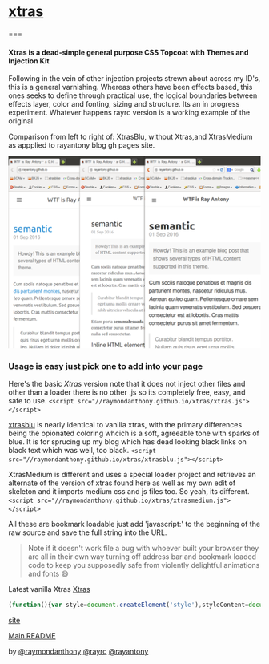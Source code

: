 # [xtras](README.md)
===

#### Xtras is a dead-simple general purpose CSS Topcoat with Themes and Injection Kit 


Following in the vein of other injection projects strewn about across my ID's, this is a general varnishing. Whereas others have been effects based, this ones seeks to define through practical use, the logical boundaries between effects layer, color and fonting, sizing and structure. Its an in progress experiment. Whatever happens rayrc version is a working example of the original


Comparison from left to right of: XtrasBlu, without Xtras,and XtrasMedium as appplied to rayantony blog gh pages site.


![[](3facesofray.png "comparison from left to right of: XtrasBlu, without Xtras,and XtrasMedium as appplied to rayantony blog gh pages site.")](3facesofray.png "comparison of xtrasnew,original(themeless),and medinject (left to right) as appplied to rayantony blog gh pages site.")


### Usage is easy just pick one to add into your page


Here's the basic *Xtras* version note that it does not inject other files and other than a loader there is no other .js so its completely free, easy, and safe to use. 
```<script src="//raymondanthony.github.io/xtras/xtras.js"></script>```


[xtrasblu](xtrasblu.js) is nearly identical to vanilla xtras, with the primary differences being the opionated coloring whcich is a soft, agreeable tone with sparks of blue. It is for sprucing up my blog which has dead looking black links on black text which was well, too black. 
```<script src="//raymondanthony.github.io/xtras/xtrasblu.js"></script>```


XtrasMedium is different and uses a special loader project and retrieves an alternate of the version of xtras found here as well as my own edit of skeleton and it imports medium css and js files too. So yeah, its different.
```<script src="//raymondanthony.github.io/xtras/xtrasmedium.js"></script>```


All these are bookmark loadable just add 'javascript:' to the beginning of the raw source and save the full string into the URL. 
>Note if it doesn't work file a bug with whoever built your browser they are all in their own way turning off address bar and bookmark loaded code to keep you supposedly safe from violently delightful animations and fonts :smile:


Latest vanilla Xtras [Xtras](xtras.js)
```js
(function(){var style=document.createElement('style'),styleContent=document.createTextNode('p,footer,header,a:link,article,soundmanager,video,input,post,h1,hr,h3{animation-delay:1.5s;animation:fly-in-from-right 0.93s 1s ease both;transform-origin:top right;}top-panels,h2,h4,h5,img,.bottom-panels,list-item,list,li,.list-group-item,ol,shop,dd,shop-button,shop-item,cart,ad,figure{animation-delay:1.8s;animation:fly-in-from-left 2.93s 1.2s ease both;-webkit-animation-delay:1.8s;-webkit-animation:fly-in-from-left 2.93s 1.5s ease both;transform-origin:top left;}@keyframes fly-in-from-top{from{transform:translateX(12rem) rotate(90deg);opacity:0;}}@keyframes fly-in-from-left{from{transform:translateY(12rem) rotate(180deg);opacity:0;}}@keyframes fly-in-from-right{from{transform:translateY(12rem) rotate(-360deg);opacity:0;}}frame,iframe,section{animation-delay:2s;animation:fly-in-from-left 2s 2s ease both;transform-origin:top left;}body{font-size:1.3em;line-height:1.5;font-weight:400;font-family:"Raleway","HelveticaNeue","Helvetica Neue",Helvetica,Arial,sans-serif;-apple-system,BlinkMacSystemFont,"Segoe UI",Roboto,Helvetica,Arial,sans-serif,"Apple Color Emoji","Segoe UI Emoji","Segoe UI Symbol";}*{box-sizing:border-box;}script{display:none;}html{font-family:"Raleway","HelveticaNeue","Helvetica Neue",Helvetica,Arial,sans-serif;font-size:23px;line-height:33.813px;margin-bottom:0px;margin-left:0px;margin-right:0px;margin-top:0px;overflow-x:hidden;overflow-y:scroll;padding-bottom:0px;padding-left:0px;padding-right:0px;padding-top:0px;-moz-box-sizing:border-box;color:rgba(0,0,0,0.88);}body{background-color:rgba(255,255,255,0.8);font-family:"Raleway","HelveticaNeue","Helvetica Neue",Helvetica,Arial,sans-serif;font-size:23px;font-style:normal;font-weight:400;letter-spacing:0px;line-height:33.813px;margin-bottom:0px;margin-left:0px;margin-right:0px;margin-top:0px;padding-bottom:0px;padding-left:0px;padding-right:0px;padding-top:0px;text-rendering:optimizelegibility;-moz-box-sizing:border-box;-moz-font-feature-settings:"liga";}.wrap{backface-visibility:hidden;font-family:"Raleway","HelveticaNeue","Helvetica Neue",Helvetica,Arial,sans-serif;font-weight:400;letter-spacing:0px;position:relative;text-rendering:optimizelegibility;transition-delay:0s;transition-duration:0.3s;transition-property:transform;transition-timing-function:cubic-bezier(0.42,0,0.58,1);-moz-box-sizing:border-box;-moz-font-feature-settings:"liga";}font-family:"PT Sans",Helvetica,Arial,sans-serif;font-weight:400;margin-bottom:10px;margin-top:30px;text-rendering:optimizelegibility;-moz-box-sizing:border-box;}font-family:"PT Sans",Helvetica,Arial,sans-serif;font-weight:400;text-rendering:optimizelegibility;-moz-box-sizing:border-box;font-style:normal;letter-spacing:0px;}btn{opacity:0;-webkit-transition:opacity 0.1s ease-in-out;transition:opacity 0.1s ease-in-out;-webkit-transform:translateZ();}#prs,#prs a:active,.kl:active,.link,.q:active,.tbotu,.w,a,a.gb1,a.gb2,a.gb3,div a:link,a:before,a:link{background-color:transparent;cursor:pointer;white-space:nowrap;-moz-text-decoration-line:none;-moz-text-decoration-style:solid;text-decoration:none;list-style:none;font-family:-apple-system,BlinkMacSystemFont,"Segoe UI",Roboto,Oxygen,Ubuntu,Cantarell,"Open Sans","Helvetica Neue",sans-serif;font-style:normal;font-weight:400;letter-spacing:0;text-rendering:optimizelegibility;-moz-font-feature-settings:"liga";}a:hover{text-decoration:underline;}ol,ul,dt{font-family:"PT Sans",Helvetica,Arial,sans-serif;font-weight:400;text-rendering:optimizelegibility;}input,button{whitespace:nowrap;}');style.appendChild(styleContent);var mexMeHead=document.getElementsByTagName('head');mexMeHead[0].appendChild(style);})();
```


[site](https://raymondanthony.github.io/xtras/)

[Main README](//github.com/raymondanthony/xtras/README.md)

by [@raymondanthony](@raymondanthony) [@rayrc](@rayrc) [@rayantony](@rayantony)

